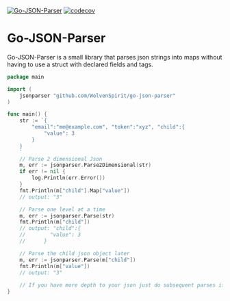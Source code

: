 [![Go-JSON-Parser](https://github.com/WolvenSpirit/go-json-parser/actions/workflows/go.yml/badge.svg)](https://github.com/WolvenSpirit/go-json-parser/actions/workflows/go.yml)
[![codecov](https://codecov.io/gh/WolvenSpirit/go-json-parser/branch/master/graph/badge.svg?token=6YPUD64XSC)](https://codecov.io/gh/WolvenSpirit/go-json-parser)
# Go-JSON-Parser

Go-JSON-Parser is a small library that parses json strings into maps without having to use a struct with declared fields and tags.

```go
package main

import (
    jsonparser "github.com/WolvenSpirit/go-json-parser"
)

func main() {
    str := `{
        "email":"me@example.com", "token":"xyz", "child":{
            "value": 3
        }
    }
    `
    // Parse 2 dimensional Json
    m, err := jsonparser.Parse2Dimensional(str)
    if err != nil {
        log.Println(err.Error())
    }
    fmt.Println(m["child"].Map["value"])
    // output: "3"

    // Parse one level at a time
    m, err := jsonparser.Parse(str)
    fmt.Println(m["child"])
    // output: "child":{
    //        "value": 3
    //      }

    // Parse the child json object later
    m, err := jsonparser.Parse(m["child"])
    fmt.Println(m["value"])
    // output: "3"
    
    // If you have more depth to your json just do subsequent parses if and when needed
}

```

